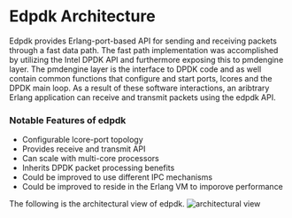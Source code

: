 # Edpdk Architecture


Edpdk provides Erlang-port-based API for sending and receiving packets through a fast data path.  The fast path implementation was accomplished by utilizing the Intel DPDK API and furthermore exposing this to pmdengine layer.  The pmdengine layer is the interface to DPDK code and as well contain common functions that configure and start ports, lcores and the DPDK main loop.  As a result of these software interactions, an aribtrary Erlang application can receive and transmit packets using the edpdk API.


### Notable Features of edpdk
    
* Configurable lcore-port topology
* Provides receive and transmit API
* Can scale with multi-core processors
* Inherits DPDK packet processing benefits
* Could be improved to use different IPC mechanisms 
* Could be improved to reside in the Erlang VM to imporove performance
    

The following is the architectural view of edpdk.
![architectural view](https://github.com/shivarammysore/edpdk/raw/master/docs/edpdk-arch.png)

